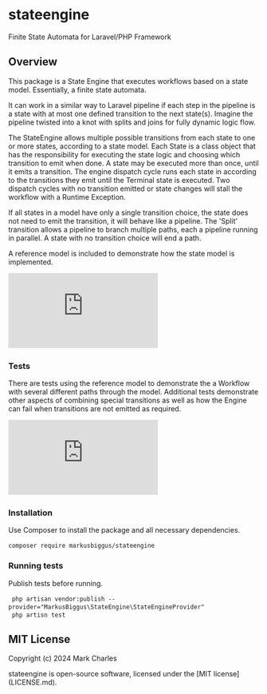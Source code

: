 # stateengine
Finite State Automata for Laravel/PHP Framework

## Overview
This package is a State Engine that executes workflows based on a state model.
Essentially, a finite state automata.

It can work in a similar way to Laravel pipeline if each step in the pipeline is a state with at most one defined
transition to the next state(s). 
Imagine the pipeline twisted into a knot with splits and joins for fully dynamic logic flow.

The StateEngine allows multiple possible transitions from each state to one or more states, according to a state model.
Each State is a class object that has the responsibility for executing the state logic and choosing which transition to emit
when done. A state may be executed more than once, until it emits a transition.
The engine dispatch cycle runs each state in according to the transitions they emit until the Terminal state is executed.
Two dispatch cycles with no transition emitted or state changes will stall the workflow with a Runtime Exception.

If all states in a model have only a single transition choice, the state does not need to emit the transition, it will behave like a pipeline.
The 'Split' transition allows a pipeline to branch multiple paths, each a pipeline running in parallel. 
A state with no transition choice will end a path.


A reference model is included to demonstrate how the state model is implemented.

![Reference model (pdf)](https://github.com/MarkusBiggus/StateEngine/blob/7cdbb9c38f23b9268b1436b4fb7705391e19d9d5/StateEngine-ReferenceModel.pdf)

### Tests
There are tests using the reference model to demonstrate the a Workflow with several different paths through the model.
Additional tests demonstrate other aspects of combining special transitions as well as how the Engine can fail
when transitions are not emitted as required.

![Test models (pdf)](https://github.com/MarkusBiggus/StateEngine/blob/7cdbb9c38f23b9268b1436b4fb7705391e19d9d5/StateEngine-Test-Models.pdf)

### Installation

Use Composer to install the package and all necessary dependencies.

```
composer require markusbiggus/stateengine
```
### Running tests

Publish tests before running.

```
 php artisan vendor:publish --provider="MarkusBiggus\StateEngine\StateEngineProvider"
 php artisn test
```

## MIT License
Copyright (c) 2024 Mark Charles

stateengine is open-source software, licensed under the [MIT license] (LICENSE.md).
